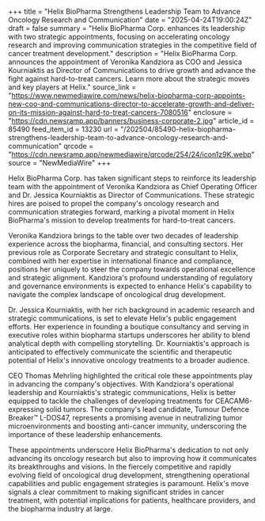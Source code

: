 +++
title = "Helix BioPharma Strengthens Leadership Team to Advance Oncology Research and Communication"
date = "2025-04-24T19:00:24Z"
draft = false
summary = "Helix BioPharma Corp. enhances its leadership with two strategic appointments, focusing on accelerating oncology research and improving communication strategies in the competitive field of cancer treatment development."
description = "Helix BioPharma Corp. announces the appointment of Veronika Kandziora as COO and Jessica Kourniaktis as Director of Communications to drive growth and advance the fight against hard-to-treat cancers. Learn more about the strategic moves and key players at Helix."
source_link = "https://www.newmediawire.com/news/helix-biopharma-corp-appoints-new-coo-and-communications-director-to-accelerate-growth-and-deliver-on-its-mission-against-hard-to-treat-cancers-7080516"
enclosure = "https://cdn.newsramp.app/banners/business-corporate-2.jpg"
article_id = 85490
feed_item_id = 13230
url = "/202504/85490-helix-biopharma-strengthens-leadership-team-to-advance-oncology-research-and-communication"
qrcode = "https://cdn.newsramp.app/newmediawire/qrcode/254/24/icon1z9K.webp"
source = "NewMediaWire"
+++

<p>Helix BioPharma Corp. has taken significant steps to reinforce its leadership team with the appointment of Veronika Kandziora as Chief Operating Officer and Dr. Jessica Kourniaktis as Director of Communications. These strategic hires are poised to propel the company's oncology research and communication strategies forward, marking a pivotal moment in Helix BioPharma's mission to develop treatments for hard-to-treat cancers.</p><p>Veronika Kandziora brings to the table over two decades of leadership experience across the biopharma, financial, and consulting sectors. Her previous role as Corporate Secretary and strategic consultant to Helix, combined with her expertise in international finance and compliance, positions her uniquely to steer the company towards operational excellence and strategic alignment. Kandziora's profound understanding of regulatory and governance environments is expected to enhance Helix's capability to navigate the complex landscape of oncological drug development.</p><p>Dr. Jessica Kourniaktis, with her rich background in academic research and strategic communications, is set to elevate Helix's public engagement efforts. Her experience in founding a boutique consultancy and serving in executive roles within biopharma startups underscores her ability to blend analytical depth with compelling storytelling. Dr. Kourniaktis's approach is anticipated to effectively communicate the scientific and therapeutic potential of Helix's innovative oncology treatments to a broader audience.</p><p>CEO Thomas Mehrling highlighted the critical role these appointments play in advancing the company's objectives. With Kandziora's operational leadership and Kourniaktis's strategic communications, Helix is better equipped to tackle the challenges of developing treatments for CEACAM6-expressing solid tumors. The company's lead candidate, Tumour Defence Breaker™ L-DOS47, represents a promising avenue in neutralizing tumor microenvironments and boosting anti-cancer immunity, underscoring the importance of these leadership enhancements.</p><p>These appointments underscore Helix BioPharma's dedication to not only advancing its oncology research but also to improving how it communicates its breakthroughs and visions. In the fiercely competitive and rapidly evolving field of oncological drug development, strengthening operational capabilities and public engagement strategies is paramount. Helix's move signals a clear commitment to making significant strides in cancer treatment, with potential implications for patients, healthcare providers, and the biopharma industry at large.</p>